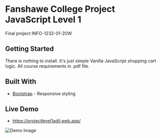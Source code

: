 # Fanshawe College Project JavaScript Level 1
Final project INFO-1232-01-20W

## Getting Started

There is nothing to install. It's just simple Vanilla JavaScript shopping cart logic. All course requirements in .pdf file.

## Built With

* [Bootstrap](https://getbootstrap.com/) - Responsive styling  


## Live Demo 


* https://projectlevel1adil.web.app/

![Demo Image](https://sun9-13.userapi.com/yZzbWH3HyLh13VazYfCAKbpSolyHrpYMIicSNA/c-vVpx16gZ4.jpg)
